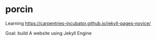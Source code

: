 # porcin
Learning https://carpentries-incubator.github.io/jekyll-pages-novice/

Goal: build A website using Jekyll Engine
